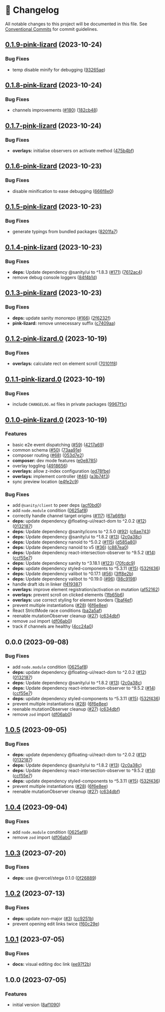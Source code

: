 <!-- markdownlint-disable --><!-- textlint-disable -->

# 📓 Changelog

All notable changes to this project will be documented in this file. See
[Conventional Commits](https://conventionalcommits.org) for commit guidelines.

## [0.1.9-pink-lizard](https://github.com/sanity-io/visual-editing/compare/overlays-v0.1.8-pink-lizard...overlays-v0.1.9-pink-lizard) (2023-10-24)


### Bug Fixes

* temp disable minify for debugging ([93265ae](https://github.com/sanity-io/visual-editing/commit/93265ae870ec204a2753665a3e435a573ab5d862))

## [0.1.8-pink-lizard](https://github.com/sanity-io/visual-editing/compare/overlays-v0.1.7-pink-lizard...overlays-v0.1.8-pink-lizard) (2023-10-24)


### Bug Fixes

* channels improvements ([#180](https://github.com/sanity-io/visual-editing/issues/180)) ([182cb48](https://github.com/sanity-io/visual-editing/commit/182cb489efb6e5413303fa60d33e8b6c012a0cd3))

## [0.1.7-pink-lizard](https://github.com/sanity-io/visual-editing/compare/overlays-v0.1.6-pink-lizard...overlays-v0.1.7-pink-lizard) (2023-10-24)


### Bug Fixes

* **overlays:** initialise observers on activate method ([475b4bf](https://github.com/sanity-io/visual-editing/commit/475b4bf22c6dcd3b8c00263c1978aa1af3edf7f0))

## [0.1.6-pink-lizard](https://github.com/sanity-io/visual-editing/compare/overlays-v0.1.5-pink-lizard...overlays-v0.1.6-pink-lizard) (2023-10-23)


### Bug Fixes

* disable minification to ease debugging ([666f8e0](https://github.com/sanity-io/visual-editing/commit/666f8e07565a566291c7a19b7dfe65a12aed49a5))

## [0.1.5-pink-lizard](https://github.com/sanity-io/visual-editing/compare/overlays-v0.1.4-pink-lizard...overlays-v0.1.5-pink-lizard) (2023-10-23)


### Bug Fixes

* generate typings from bundled packages ([8201fa7](https://github.com/sanity-io/visual-editing/commit/8201fa7895c8511b44c7a7344d29a183ef2cf87b))

## [0.1.4-pink-lizard](https://github.com/sanity-io/visual-editing/compare/overlays-v0.1.3-pink-lizard...overlays-v0.1.4-pink-lizard) (2023-10-23)


### Bug Fixes

* **deps:** Update dependency @sanity/ui to ^1.8.3 ([#171](https://github.com/sanity-io/visual-editing/issues/171)) ([7612ac4](https://github.com/sanity-io/visual-editing/commit/7612ac4799468f3f15f0ea66e6f09902b11dfb80))
* remove debug console loggers ([84f4b1d](https://github.com/sanity-io/visual-editing/commit/84f4b1d06196161e94aa2333fbf5f9cbef0cc51c))

## [0.1.3-pink-lizard](https://github.com/sanity-io/visual-editing/compare/overlays-v0.1.2-pink-lizard...overlays-v0.1.3-pink-lizard) (2023-10-23)


### Bug Fixes

* **deps:** update sanity monorepo ([#166](https://github.com/sanity-io/visual-editing/issues/166)) ([2f6232f](https://github.com/sanity-io/visual-editing/commit/2f6232fb3384bb1ad29273434e54659b344d6e49))
* **pink-lizard:** remove unnecessary suffix ([c7409aa](https://github.com/sanity-io/visual-editing/commit/c7409aa698a5f6e332b05537441efd0df8d33b95))

## [0.1.2-pink-lizard.0](https://github.com/sanity-io/visual-editing/compare/overlays-v0.1.1-pink-lizard.0...overlays-v0.1.2-pink-lizard.0) (2023-10-19)


### Bug Fixes

* **overlays:** calculate rect on element scroll ([70101f8](https://github.com/sanity-io/visual-editing/commit/70101f8aec06f75a9730b3308c27c927ad4fde35))

## [0.1.1-pink-lizard.0](https://github.com/sanity-io/visual-editing/compare/overlays-v0.1.0-pink-lizard.0...overlays-v0.1.1-pink-lizard.0) (2023-10-19)


### Bug Fixes

* include `CHANGELOG.md` files in private packages ([9967f1c](https://github.com/sanity-io/visual-editing/commit/9967f1c8edca69737842e1807cf8f9e725fbcd07))

## [0.1.0-pink-lizard.0](https://github.com/sanity-io/visual-editing/compare/overlays-v0.0.0-pink-lizard.0...overlays-v0.1.0-pink-lizard.0) (2023-10-19)


### Features

* basic e2e event dispatching ([#59](https://github.com/sanity-io/visual-editing/issues/59)) ([4217a69](https://github.com/sanity-io/visual-editing/commit/4217a69f2f01d19f5391960c23dc74b05d6fc19b))
* common schema ([#50](https://github.com/sanity-io/visual-editing/issues/50)) ([73aa91e](https://github.com/sanity-io/visual-editing/commit/73aa91e09811864b001cb4370fb3f9af6eeb16ba))
* composer routing ([#68](https://github.com/sanity-io/visual-editing/issues/68)) ([053d7e2](https://github.com/sanity-io/visual-editing/commit/053d7e2949ac9f54dee0421e4bc3e28c979c8fb6))
* **composer:** dev mode features ([e0e8785](https://github.com/sanity-io/visual-editing/commit/e0e87855f5ca08560cf25de9171c80d4646c2205))
* overlay toggling ([4918656](https://github.com/sanity-io/visual-editing/commit/4918656fb7d5d979ce831b00e88c8fa66e5f196e))
* **overlays:** allow z-index configuration ([ed78fbe](https://github.com/sanity-io/visual-editing/commit/ed78fbe42a6e3fbf030c4d52f529467f24a608e3))
* **overlays:** implement controller ([#46](https://github.com/sanity-io/visual-editing/issues/46)) ([a3b74f3](https://github.com/sanity-io/visual-editing/commit/a3b74f3060271635f1dc08e01533e6775e892dbb))
* sync preview location ([e4fe2c9](https://github.com/sanity-io/visual-editing/commit/e4fe2c997bebd9524398af16c3bb7b9edb678566))


### Bug Fixes

* add `@sanity/client` to peer deps ([acf0bd0](https://github.com/sanity-io/visual-editing/commit/acf0bd09eced687de5ffbc4afa79dee576e1cc72))
* add `node.module` condition ([0625af8](https://github.com/sanity-io/visual-editing/commit/0625af845bd2db73862219a45018ee92faef071a))
* correctly handle channel target origins ([#117](https://github.com/sanity-io/visual-editing/issues/117)) ([67a66fb](https://github.com/sanity-io/visual-editing/commit/67a66fb7cd7047745fd7736e756f2e4c86d8cf7c))
* **deps:** update dependency @floating-ui/react-dom to ^2.0.2 ([#12](https://github.com/sanity-io/visual-editing/issues/12)) ([0132187](https://github.com/sanity-io/visual-editing/commit/01321871cf72e6531d4ae11a99facdb8dad86a08))
* **deps:** Update dependency @sanity/icons to ^2.5.0 ([#92](https://github.com/sanity-io/visual-editing/issues/92)) ([c6ae743](https://github.com/sanity-io/visual-editing/commit/c6ae7435c6c0e51cdfadd0e79635ba119559e676))
* **deps:** Update dependency @sanity/ui to ^1.8.2 ([#13](https://github.com/sanity-io/visual-editing/issues/13)) ([2c0a38c](https://github.com/sanity-io/visual-editing/commit/2c0a38cf72d1567db13a4ecd83d97efc4dd958a1))
* **deps:** Update dependency nanoid to ^5.0.2 ([#115](https://github.com/sanity-io/visual-editing/issues/115)) ([d585a80](https://github.com/sanity-io/visual-editing/commit/d585a80aea1dcf12e50442599530f24835ab258c))
* **deps:** Update dependency nanoid to v5 ([#36](https://github.com/sanity-io/visual-editing/issues/36)) ([c887ea0](https://github.com/sanity-io/visual-editing/commit/c887ea04efd13f2aedf6232db9d98a2f973a344c))
* **deps:** Update dependency react-intersection-observer to ^9.5.2 ([#14](https://github.com/sanity-io/visual-editing/issues/14)) ([ccf55e7](https://github.com/sanity-io/visual-editing/commit/ccf55e799eaf7ce9b78ce41778ebc1fc3e7e5070))
* **deps:** Update dependency sanity to ^3.18.1 ([#123](https://github.com/sanity-io/visual-editing/issues/123)) ([70fcdc9](https://github.com/sanity-io/visual-editing/commit/70fcdc9c4da07287e449e0f264921c5dfee065e4))
* **deps:** update dependency styled-components to ^5.3.11 ([#15](https://github.com/sanity-io/visual-editing/issues/15)) ([532f436](https://github.com/sanity-io/visual-editing/commit/532f436f91994ae55f1ede24b23d295a58a24c72))
* **deps:** Update dependency valibot to ^0.17.1 ([#56](https://github.com/sanity-io/visual-editing/issues/56)) ([3ff8e2b](https://github.com/sanity-io/visual-editing/commit/3ff8e2b52aab65e54ad24cc76d5a08224fac8721))
* **deps:** Update dependency valibot to ^0.19.0 ([#96](https://github.com/sanity-io/visual-editing/issues/96)) ([98c9198](https://github.com/sanity-io/visual-editing/commit/98c91981993d9bf6685635b8bd0af51b0d6e8789))
* handle draft ids in linker ([f419387](https://github.com/sanity-io/visual-editing/commit/f4193875e70edaf6473abd29e53afedf5f481df4))
* **overlays:** improve element registration/activation on mutation ([af52162](https://github.com/sanity-io/visual-editing/commit/af5216254034fa7efa0eedeadc337e567e40c10e))
* **overlays:** prevent scroll on clicked elements ([1fb65b6](https://github.com/sanity-io/visual-editing/commit/1fb65b68b0930a69f3b5da016701c932b06b9594))
* **overlays:** use correct styling for element borders ([1baf4ef](https://github.com/sanity-io/visual-editing/commit/1baf4ef48807e743554046f013e95214b3e81953))
* prevent multiple instantiations ([#28](https://github.com/sanity-io/visual-editing/issues/28)) ([6f6e8ee](https://github.com/sanity-io/visual-editing/commit/6f6e8ee870224976183b5b24e40aeaadd54f83db))
* React StrictMode race conditions ([ba2a5af](https://github.com/sanity-io/visual-editing/commit/ba2a5af34e85a818434df1e795490fad7f2b095a))
* reenable mutationObserver cleanup ([#27](https://github.com/sanity-io/visual-editing/issues/27)) ([c634dbf](https://github.com/sanity-io/visual-editing/commit/c634dbfc616554f249ac31020c6a3d404d3e010a))
* remove `zod` import ([df06ab0](https://github.com/sanity-io/visual-editing/commit/df06ab078542c9779bb940379a9b0cab29e090bf))
* track if channels are healthy ([4cc24a0](https://github.com/sanity-io/visual-editing/commit/4cc24a08bcfd318f4006d7c8f062d70764e22c65))

## 0.0.0 (2023-09-08)


### Bug Fixes

* add `node.module` condition ([0625af8](https://github.com/sanity-io/visual-editing/commit/0625af845bd2db73862219a45018ee92faef071a))
* **deps:** update dependency @floating-ui/react-dom to ^2.0.2 ([#12](https://github.com/sanity-io/visual-editing/issues/12)) ([0132187](https://github.com/sanity-io/visual-editing/commit/01321871cf72e6531d4ae11a99facdb8dad86a08))
* **deps:** Update dependency @sanity/ui to ^1.8.2 ([#13](https://github.com/sanity-io/visual-editing/issues/13)) ([2c0a38c](https://github.com/sanity-io/visual-editing/commit/2c0a38cf72d1567db13a4ecd83d97efc4dd958a1))
* **deps:** Update dependency react-intersection-observer to ^9.5.2 ([#14](https://github.com/sanity-io/visual-editing/issues/14)) ([ccf55e7](https://github.com/sanity-io/visual-editing/commit/ccf55e799eaf7ce9b78ce41778ebc1fc3e7e5070))
* **deps:** update dependency styled-components to ^5.3.11 ([#15](https://github.com/sanity-io/visual-editing/issues/15)) ([532f436](https://github.com/sanity-io/visual-editing/commit/532f436f91994ae55f1ede24b23d295a58a24c72))
* prevent multiple instantiations ([#28](https://github.com/sanity-io/visual-editing/issues/28)) ([6f6e8ee](https://github.com/sanity-io/visual-editing/commit/6f6e8ee870224976183b5b24e40aeaadd54f83db))
* reenable mutationObserver cleanup ([#27](https://github.com/sanity-io/visual-editing/issues/27)) ([c634dbf](https://github.com/sanity-io/visual-editing/commit/c634dbfc616554f249ac31020c6a3d404d3e010a))
* remove `zod` import ([df06ab0](https://github.com/sanity-io/visual-editing/commit/df06ab078542c9779bb940379a9b0cab29e090bf))

## [1.0.5](https://github.com/sanity-io/overlays/compare/v1.0.4...v1.0.5) (2023-09-05)

### Bug Fixes

- **deps:** update dependency @floating-ui/react-dom to ^2.0.2 ([#12](https://github.com/sanity-io/overlays/issues/12)) ([0132187](https://github.com/sanity-io/overlays/commit/01321871cf72e6531d4ae11a99facdb8dad86a08))
- **deps:** Update dependency @sanity/ui to ^1.8.2 ([#13](https://github.com/sanity-io/overlays/issues/13)) ([2c0a38c](https://github.com/sanity-io/overlays/commit/2c0a38cf72d1567db13a4ecd83d97efc4dd958a1))
- **deps:** Update dependency react-intersection-observer to ^9.5.2 ([#14](https://github.com/sanity-io/overlays/issues/14)) ([ccf55e7](https://github.com/sanity-io/overlays/commit/ccf55e799eaf7ce9b78ce41778ebc1fc3e7e5070))
- **deps:** update dependency styled-components to ^5.3.11 ([#15](https://github.com/sanity-io/overlays/issues/15)) ([532f436](https://github.com/sanity-io/overlays/commit/532f436f91994ae55f1ede24b23d295a58a24c72))
- prevent multiple instantiations ([#28](https://github.com/sanity-io/overlays/issues/28)) ([6f6e8ee](https://github.com/sanity-io/overlays/commit/6f6e8ee870224976183b5b24e40aeaadd54f83db))
- reenable mutationObserver cleanup ([#27](https://github.com/sanity-io/overlays/issues/27)) ([c634dbf](https://github.com/sanity-io/overlays/commit/c634dbfc616554f249ac31020c6a3d404d3e010a))

## [1.0.4](https://github.com/sanity-io/overlays/compare/v1.0.3...v1.0.4) (2023-09-04)

### Bug Fixes

- add `node.module` condition ([0625af8](https://github.com/sanity-io/overlays/commit/0625af845bd2db73862219a45018ee92faef071a))
- remove `zod` import ([df06ab0](https://github.com/sanity-io/overlays/commit/df06ab078542c9779bb940379a9b0cab29e090bf))

## [1.0.3](https://github.com/sanity-io/overlays/compare/v1.0.2...v1.0.3) (2023-07-20)

### Bug Fixes

- **deps:** use @vercel/stega 0.1.0 ([0f26889](https://github.com/sanity-io/overlays/commit/0f268897eeabc67476f272a3fb586389852b2776))

## [1.0.2](https://github.com/sanity-io/overlays/compare/v1.0.1...v1.0.2) (2023-07-13)

### Bug Fixes

- **deps:** update non-major ([#3](https://github.com/sanity-io/overlays/issues/3)) ([cc9251b](https://github.com/sanity-io/overlays/commit/cc9251b87332c0b67084882c9526c2a09da54768))
- prevent opening edit links twice ([f60c29e](https://github.com/sanity-io/overlays/commit/f60c29e1cf6ff78c293fa43f1fec4f6775a24f21))

## [1.0.1](https://github.com/sanity-io/overlays/compare/v1.0.0...v1.0.1) (2023-07-05)

### Bug Fixes

- **docs:** visual editing doc link ([ee97f2b](https://github.com/sanity-io/overlays/commit/ee97f2b5fa859b296e5e301939fd2e83e150a4a1))

## 1.0.0 (2023-07-05)

### Features

- initial version ([8af1090](https://github.com/sanity-io/overlays/commit/8af109050cfefaa7d19b1809b73822a0f021cc57))
